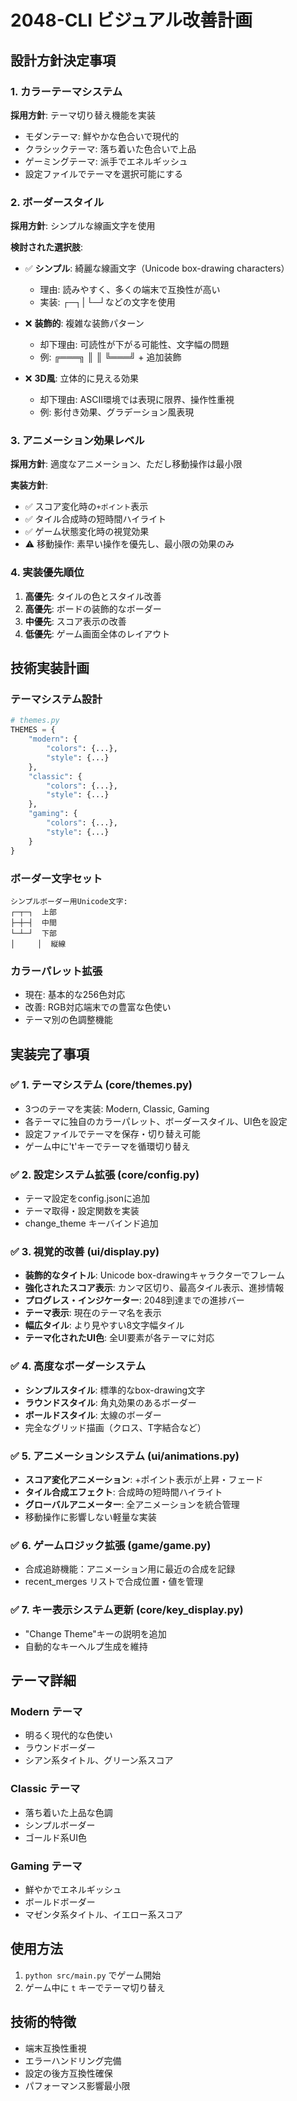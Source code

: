 # 2048-CLI ビジュアル改善計画

## 設計方針決定事項

### 1. カラーテーマシステム

**採用方針**: テーマ切り替え機能を実装

- モダンテーマ: 鮮やかな色合いで現代的
- クラシックテーマ: 落ち着いた色合いで上品
- ゲーミングテーマ: 派手でエネルギッシュ
- 設定ファイルでテーマを選択可能にする

### 2. ボーダースタイル

**採用方針**: シンプルな線画文字を使用

**検討された選択肢**:

- ✅ **シンプル**: 綺麗な線画文字（Unicode box-drawing characters）
  - 理由: 読みやすく、多くの端末で互換性が高い
  - 実装: ┌─┐│└─┘などの文字を使用
  
- ❌ **装飾的**: 複雑な装飾パターン
  - 却下理由: 可読性が下がる可能性、文字幅の問題
  - 例: ╔═══╗ ║   ║ ╚═══╝ + 追加装飾
  
- ❌ **3D風**: 立体的に見える効果
  - 却下理由: ASCII環境では表現に限界、操作性重視
  - 例: 影付き効果、グラデーション風表現

### 3. アニメーション効果レベル

**採用方針**: 適度なアニメーション、ただし移動操作は最小限

**実装方針**:

- ✅ スコア変化時の`+ポイント`表示
- ✅ タイル合成時の短時間ハイライト
- ✅ ゲーム状態変化時の視覚効果
- ⚠️ 移動操作: 素早い操作を優先し、最小限の効果のみ

### 4. 実装優先順位

1. **高優先**: タイルの色とスタイル改善
2. **高優先**: ボードの装飾的なボーダー
3. **中優先**: スコア表示の改善
4. **低優先**: ゲーム画面全体のレイアウト

## 技術実装計画

### テーマシステム設計

```python
# themes.py
THEMES = {
    "modern": {
        "colors": {...},
        "style": {...}
    },
    "classic": {
        "colors": {...},
        "style": {...}
    },
    "gaming": {
        "colors": {...},
        "style": {...}
    }
}
```

### ボーダー文字セット

```text
シンプルボーダー用Unicode文字:
┌─┬─┐  上部
├─┼─┤  中間
└─┴─┘  下部
│     │  縦線
```

### カラーパレット拡張

- 現在: 基本的な256色対応
- 改善: RGB対応端末での豊富な色使い
- テーマ別の色調整機能

## 実装完了事項

### ✅ 1. テーマシステム (core/themes.py)

- 3つのテーマを実装: Modern, Classic, Gaming
- 各テーマに独自のカラーパレット、ボーダースタイル、UI色を設定
- 設定ファイルでテーマを保存・切り替え可能
- ゲーム中に't'キーでテーマを循環切り替え

### ✅ 2. 設定システム拡張 (core/config.py)

- テーマ設定をconfig.jsonに追加
- テーマ取得・設定関数を実装
- change_theme キーバインド追加

### ✅ 3. 視覚的改善 (ui/display.py)

- **装飾的なタイトル**: Unicode box-drawingキャラクターでフレーム
- **強化されたスコア表示**: カンマ区切り、最高タイル表示、進捗情報
- **プログレス・インジケーター**: 2048到達までの進捗バー
- **テーマ表示**: 現在のテーマ名を表示
- **幅広タイル**: より見やすい8文字幅タイル
- **テーマ化されたUI色**: 全UI要素が各テーマに対応

### ✅ 4. 高度なボーダーシステム

- **シンプルスタイル**: 標準的なbox-drawing文字
- **ラウンドスタイル**: 角丸効果のあるボーダー
- **ボールドスタイル**: 太線のボーダー
- 完全なグリッド描画（クロス、T字結合など）

### ✅ 5. アニメーションシステム (ui/animations.py)

- **スコア変化アニメーション**: +ポイント表示が上昇・フェード
- **タイル合成エフェクト**: 合成時の短時間ハイライト
- **グローバルアニメーター**: 全アニメーションを統合管理
- 移動操作に影響しない軽量な実装

### ✅ 6. ゲームロジック拡張 (game/game.py)

- 合成追跡機能：アニメーション用に最近の合成を記録
- recent_merges リストで合成位置・値を管理

### ✅ 7. キー表示システム更新 (core/key_display.py)

- "Change Theme"キーの説明を追加
- 自動的なキーヘルプ生成を維持

## テーマ詳細

### Modern テーマ

- 明るく現代的な色使い
- ラウンドボーダー
- シアン系タイトル、グリーン系スコア

### Classic テーマ

- 落ち着いた上品な色調
- シンプルボーダー
- ゴールド系UI色

### Gaming テーマ

- 鮮やかでエネルギッシュ
- ボールドボーダー
- マゼンタ系タイトル、イエロー系スコア

## 使用方法

1. `python src/main.py` でゲーム開始
2. ゲーム中に `t` キーでテーマ切り替え

## 技術的特徴

- 端末互換性重視
- エラーハンドリング完備
- 設定の後方互換性確保
- パフォーマンス影響最小限
